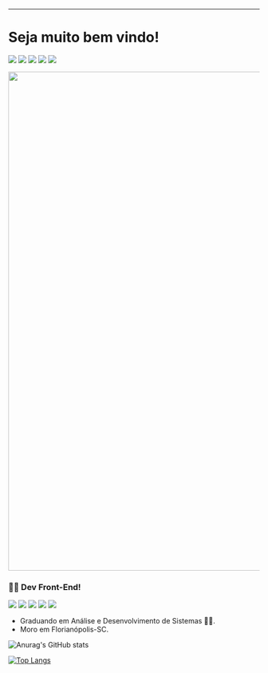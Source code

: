 ----------------------------------------------------------------------------
<!--Título principal-->
# Seja muito bem vindo!
[<img src="https://img.shields.io/badge/WhatsApp-25D366?style=for-the-badge&logo=whatsapp&logoColor=white"/>](https://api.whatsapp.com/send?phone=5545998198258) [<img src="https://img.shields.io/badge/linkedin-%230077B5.svg?&style=for-the-badge&logo=linkedin&logoColor=white" />](https://www.linkedin.com/in/bruno-ferraz-santana-528b29194/) [<img src = "https://img.shields.io/badge/facebook-%231877F2.svg?&style=for-the-badge&logo=facebook&logoColor=white">](https://www.facebook.com/bruno.ferrazsantana/) [<img src = "https://img.shields.io/badge/instagram-%23E4405F.svg?&style=for-the-badge&logo=instagram&logoColor=white">](https://www.instagram.com/bferrazss/) [<img src="https://img.shields.io/badge/twitter-%231DA1F2.svg?&style=for-the-badge&logo=twitter&logoColor=white" />](https://twitter.com/BrunoFerrazStn) 

<!--Gif do super-mário-->
<img src = https://raw.githubusercontent.com/TheDudeThatCode/TheDudeThatCode/master/Assets/Mario_Gameplay.gif width = "1000">

<!--Sub-Título-->
### :man_technologist: Dev Front-End!

<!--Cards das minhas linguagens-->
<img src="https://img.shields.io/badge/HTML5-E34F26?style=for-the-badge&logo=html5&logoColor=white"/> <img src="https://img.shields.io/badge/CSS3-1572B6?style=for-the-badge&logo=css3&logoColor=white" /> <img src="https://img.shields.io/badge/JavaScript-F7DF1E?style=for-the-badge&logo=javascript&logoColor=black"/> <img src="https://img.shields.io/badge/React-20232A?style=for-the-badge&logo=react&logoColor=61DAFB" /> <img src="https://img.shields.io/badge/MySQL-00000F?style=for-the-badge&logo=mysql&logoColor=white" />

<!--Biografia curta-->
- Graduando em Análise e Desenvolvimento de Sistemas :man_student:.
- Moro em Florianópolis-SC.
 
<!--Gráfico do GitHub-->
![Anurag's GitHub stats](https://github-readme-stats.vercel.app/api?username=brunoferrazsantana&show_icons=true&theme=tokyonight)

<!--Demonstra as linguagem utilizadas nos projetos no GitHub-->
[![Top Langs](https://github-readme-stats.vercel.app/api/top-langs/?username=brunoferrazsantana)](https://github.com/brunoferrazsantana/github-readme-stats)
